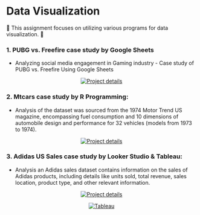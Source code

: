 # Data Visualization
🥎 This assignment focuses on utilizing various programs for data visualization. 🥎

### 1. PUBG vs. Freefire case study by Google Sheets
- Analyzing social media engagement in Gaming industry - Case study of PUBG vs. Freefire Using Google Sheets

<div align="center">
  
[![Project details](https://img.shields.io/badge/%F0%9F%8E%AE%20Project%20Details%20%F0%9F%8E%AE%20-%20%23d3a625?style=for-the-badge)
](https://www.notion.so/Data-Visualization-Homework-02985b4ef0534cd78e8263994d581563?pvs=4)

</div>

### 2. Mtcars case study by R Programming:
- Analysis of the dataset was sourced from the 1974 Motor Trend US magazine, encompassing fuel consumption and 10 dimensions of automobile design and performance for 32 vehicles (models from 1973 to 1974).

<div align="center">

[![Project details](https://img.shields.io/badge/%F0%9F%9A%97%20Project%20Details%20%F0%9F%9A%97-%20%23626262?style=for-the-badge)
](https://www.notion.so/Data-Visualization-Homework-02985b4ef0534cd78e8263994d581563?pvs=4)

</div>

### 3. Adidas US Sales case study by Looker Studio & Tableau:
- Analysis an Adidas sales dataset contains information on the sales of Adidas products, including details like units sold, total revenue, sales location, product type, and other relevant information.

<div align="center">

[![Project details](https://img.shields.io/badge/%F0%9F%91%9F%20Project%20Details%20%F0%9F%91%9F%20-%20%23005b96?style=for-the-badge)
](https://lookerstudio.google.com/reporting/dbf5faae-6d8c-470e-9aa8-0eeb1e37eaed)

[![Tableau](https://img.shields.io/badge/%F0%9F%93%8A%20Tableau%20%F0%9F%93%8A%20%20-%20%23005b96?style=for-the-badge)
](https://public.tableau.com/views/ReportAdidasUSSalesDatasets/Dashboard1?:language=en-US&:sid=&:display_count=n&:origin=viz_share_link)

</div>
